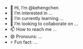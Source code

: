- 👋 Hi, I’m @kehengchen
- 👀 I’m interested in ...
- 🌱 I’m currently learning ...
- 💞️ I’m looking to collaborate on ...
- 📫 How to reach me ...
- 😄 Pronouns: ...
- ⚡ Fun fact: ...

<!---
kehengchen/kehengchen is a ✨ special ✨ repository because its `README.md` (this file) appears on your GitHub profile.
You can click the Preview link to take a look at your changes.
--->
